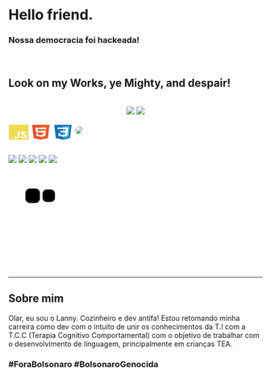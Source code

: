 # Hello friend.

### Nossa democracia foi hackeada!

<br>

## Look on my Works, ye Mighty, and despair!

<br>

<div align="center"">
    <img height="180em" src="https://github-readme-stats.vercel.app/api?username=lannyer&show_icons=true&theme=github_dark&include_all_commits=true&count_private=true"/>
    <img height="180em" src="https://github-readme-stats.vercel.app/api/top-langs/?username=lannyer&layout=compact&langs_count=7&theme=github_dark"/>
</div>

<div style="display: inline_block"><br>

  <img align="center" alt="Rafa-Js" height="30" width="40" src="https://raw.githubusercontent.com/devicons/devicon/master/icons/javascript/javascript-plain.svg">
  <img align="center" alt="Rafa-HTML" height="30" width="40" src="https://raw.githubusercontent.com/devicons/devicon/master/icons/html5/html5-original.svg">
  <img align="center" alt="Rafa-CSS" height="30" width="40" src="https://raw.githubusercontent.com/devicons/devicon/master/icons/css3/css3-original.svg">

  <img style="border-radius:50px;" src="https://img.shields.io/badge/Markdown-000000?style=for-the-badge&logo=markdown&logoColor=white">	

</div>

##

<div> 
  <a href="https://https://codepen.io/lannyer" target="_blank"><img src="https://img.shields.io/badge/Codepen-000000?style=for-the-badge&logo=codepen&logoColor=white" target="_blank"></a>
  <a href="https://www.linkedin.com/in/lannyer/" target="_blank"><img src="https://img.shields.io/badge/-LinkedIn-%230077B5?style=for-the-badge&logo=linkedin&logoColor=white" target="_blank"></a> 
  <a href="https://instagram.com/lannyer" target="_blank"><img src="https://img.shields.io/badge/-Instagram-%23E4405F?style=for-the-badge&logo=instagram&logoColor=white" target="_blank"></a>
  <a href="https://www.twitter.com/lannyer" target="_blank"><img src="https://img.shields.io/badge/Twitter-1DA1F2?style=for-the-badge&logo=twitter&logoColor=white" target="_blank"></a>
  <a href="https://medium.com/@lannyer" target="_blank"><img src="https://img.shields.io/badge/Medium-12100E?style=for-the-badge&logo=medium&logoColor=white" target="_blank"></a> 
 
 <br>
 
  ![Snake animation](https://github.com/lannyer/lannyer/blob/output/github-contribution-grid-snake.svg)
 
</div>

---

## Sobre mim

Olar, eu sou o Lanny. Cozinheiro e dev antifa! Estou retomando minha carreira como dev com o intuito de unir os conhecimentos da T.I com a T.C.C (Terapia Cognitivo Comportamental) com o objetivo de trabalhar com o desenvolvimento de línguagem, principalmente em crianças TEA.

### #ForaBolsonaro #BolsonaroGenocida

